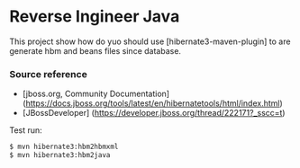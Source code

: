 # Reverse Ingineer Java

This project show how do yuo should use [hibernate3-maven-plugin] to are generate hbm and beans files since database. 

### Source reference

- [jboss.org, Community Documentation] (https://docs.jboss.org/tools/latest/en/hibernatetools/html/index.html)
- [JBossDeveloper] (https://developer.jboss.org/thread/222171?_sscc=t)

Test run:
```sh
$ mvn hibernate3:hbm2hbmxml
$ mvn hibernate3:hbm2java
```
